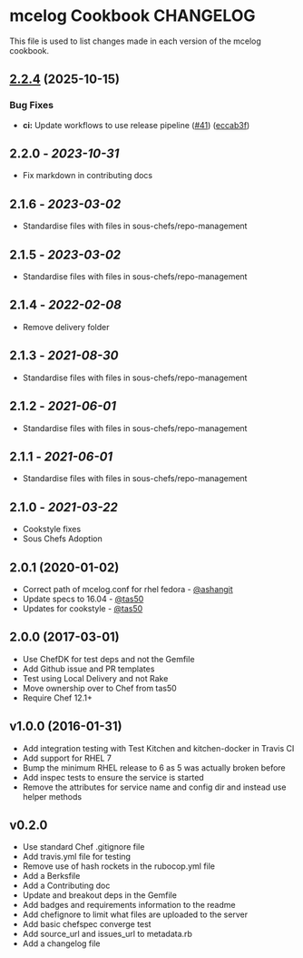 # mcelog Cookbook CHANGELOG

This file is used to list changes made in each version of the mcelog cookbook.

## [2.2.4](https://github.com/sous-chefs/mcelog/compare/2.2.3...v2.2.4) (2025-10-15)


### Bug Fixes

* **ci:** Update workflows to use release pipeline ([#41](https://github.com/sous-chefs/mcelog/issues/41)) ([eccab3f](https://github.com/sous-chefs/mcelog/commit/eccab3fcbd0564ea5df438b276358ed3b758068e))

## 2.2.0 - *2023-10-31*

* Fix markdown in contributing docs

## 2.1.6 - *2023-03-02*

* Standardise files with files in sous-chefs/repo-management

## 2.1.5 - *2023-03-02*

* Standardise files with files in sous-chefs/repo-management

## 2.1.4 - *2022-02-08*

* Remove delivery folder

## 2.1.3 - *2021-08-30*

* Standardise files with files in sous-chefs/repo-management

## 2.1.2 - *2021-06-01*

* Standardise files with files in sous-chefs/repo-management

## 2.1.1 - *2021-06-01*

* Standardise files with files in sous-chefs/repo-management

## 2.1.0 - *2021-03-22*

* Cookstyle fixes
* Sous Chefs Adoption

## 2.0.1 (2020-01-02)

* Correct path of mcelog.conf for rhel fedora - [@ashangit](https://github.com/ashangit)
* Update specs to 16.04 - [@tas50](https://github.com/tas50)
* Updates for cookstyle - [@tas50](https://github.com/tas50)

## 2.0.0 (2017-03-01)

* Use ChefDK for test deps and not the Gemfile
* Add Github issue and PR templates
* Test using Local Delivery and not Rake
* Move ownership over to Chef from tas50
* Require Chef 12.1+

## v1.0.0 (2016-01-31)

* Add integration testing with Test Kitchen and kitchen-docker in Travis CI
* Add support for RHEL 7
* Bump the minimum RHEL release to 6 as 5 was actually broken before
* Add inspec tests to ensure the service is started
* Remove the attributes for service name and config dir and instead use helper methods

## v0.2.0

* Use standard Chef .gitignore file
* Add travis.yml file for testing
* Remove use of hash rockets in the rubocop.yml file
* Add a Berksfile
* Add a Contributing doc
* Update and breakout deps in the Gemfile
* Add badges and requirements information to the readme
* Add chefignore to limit what files are uploaded to the server
* Add basic chefspec converge test
* Add source\_url and issues\_url to metadata.rb
* Add a changelog file
